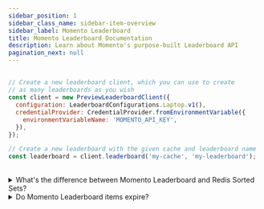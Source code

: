 ```yaml
---
sidebar_position: 1
sidebar_class_name: sidebar-item-overview
sidebar_label: Momento Leaderboard
title: Momento Leaderboard Documentation
description: Learn about Momento's purpose-built Leaderboard API
pagination_next: null
---
```


##









##

###











###

```javascript
// Create a new leaderboard client, which you can use to create
// as many leaderboards as you wish
const client = new PreviewLeaderboardClient({
  configuration: LeaderboardConfigurations.Laptop.v1(),
  credentialProvider: CredentialProvider.fromEnvironmentVariable({
    environmentVariableName: 'MOMENTO_API_KEY',
  }),
});

// Create a new leaderboard with the given cache and leaderboard name
const leaderboard = client.leaderboard('my-cache', 'my-leaderboard');
```

###





##

<details>
  <summary>What's the difference between Momento Leaderboard and Redis Sorted Sets?</summary>
  Momento Leaderboard has a much more efficient memory footprint, allowing us to scale to tens of millions of records, and the APIs were built with gaming use cases specifically in mind.
</details>

<details>
  <summary>Do Momento Leaderboard items expire?</summary>
  No, Momento Leaderboard items have no TTL.
</details>
